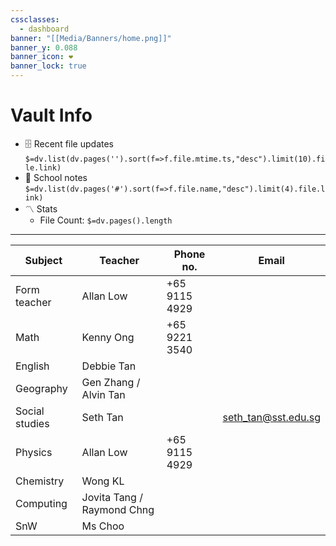 ```yaml
---
cssclasses:
  - dashboard
banner: "[[Media/Banners/home.png]]"
banner_y: 0.088
banner_icon: ❤️
banner_lock: true
---
```


# Vault Info
- 🗄️ Recent file updates
 `$=dv.list(dv.pages('').sort(f=>f.file.mtime.ts,"desc").limit(10).file.link)`
- 🔖 School notes 
 `$=dv.list(dv.pages('#').sort(f=>f.file.name,"desc").limit(4).file.link)`
- 〽️ Stats
	-  File Count: `$=dv.pages().length`

---

| Subject | Teacher | Phone no. | Email |
| ---- | ---- | ---- | ---- |
| Form teacher | Allan Low | +65 9115 4929 |  |
| Math | Kenny Ong | +65 9221 3540 |  |
| English | Debbie Tan |  |  |
| Geography | Gen Zhang / Alvin Tan |  |  |
| Social studies | Seth Tan |  | seth_tan@sst.edu.sg |
| Physics | Allan Low | +65 9115 4929 |  |
| Chemistry | Wong KL |  |  |
| Computing | Jovita Tang / Raymond Chng |  |  |
| SnW | Ms Choo |  |  |
